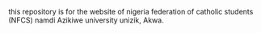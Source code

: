 this repository is for the website of nigeria federation of catholic students (NFCS) namdi Azikiwe university unizik, Akwa.
